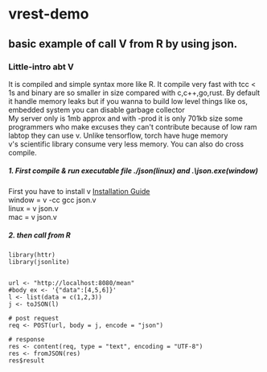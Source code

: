 # vrest-demo
## basic example of call V from R by using json.

### Little-intro abt V
It is compiled and simple syntax more like R. It compile very fast with tcc < 1s and binary are so smaller in size compared with c,c++,go,rust. By default it handle memory leaks but if you wanna to build low level things like os, embedded system you can disable garbage collector<br>
My server only is 1mb approx and with -prod it is only 701kb size some programmers who make excuses they can't contribute because of low ram labtop they can use v. Unlike tensorflow, torch have huge memory <br>
v's scientific library consume very less memory. You can also do cross compile.

##### 1. First compile & run executable file ./json(linux) and .\json.exe(window)
First you have to install v <a href="https://github.com/vlang/v"> Installation Guide </a> <br>
window = v -cc gcc json.v <br> 
linux = v json.v <br>
mac = v json.v <br>
##### 2.  then call from R
``` {R}
library(httr)
library(jsonlite)


url <- "http://localhost:8080/mean"
#body ex <- '{"data":[4,5,6]}'
l <- list(data = c(1,2,3))
j <- toJSON(l)

# post request
req <- POST(url, body = j, encode = "json")

# response
res <- content(req, type = "text", encoding = "UTF-8")
res <- fromJSON(res)
res$result
```
